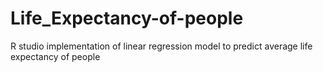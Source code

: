 # Life_Expectancy-of-people
R studio implementation of linear regression model to predict average life expectancy of people
